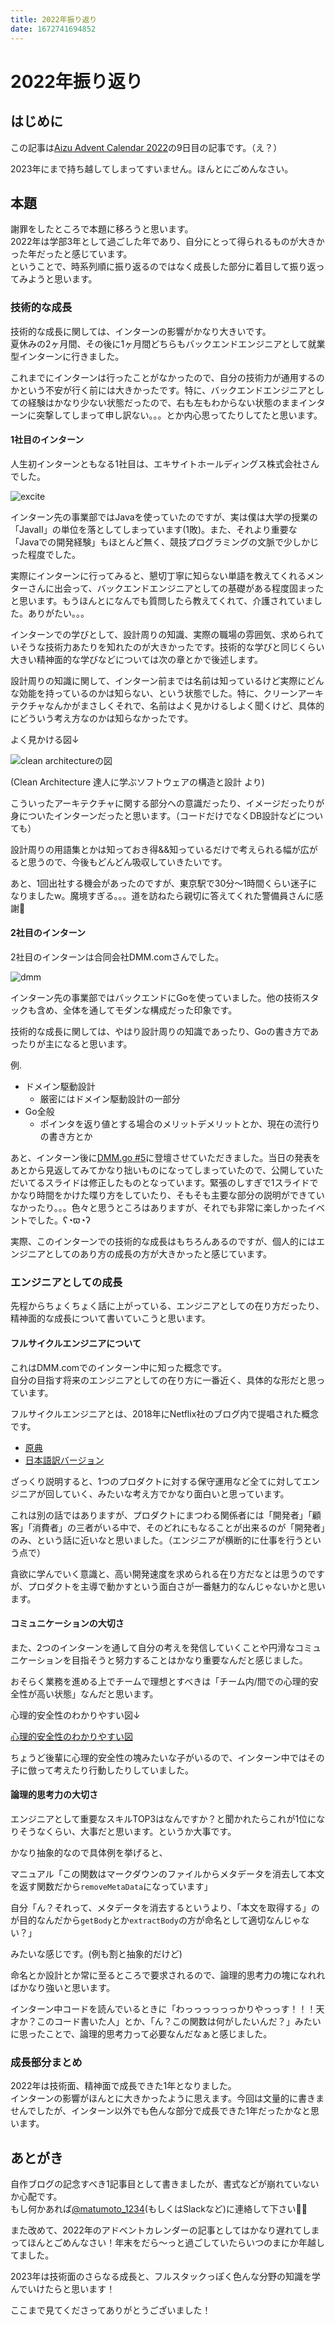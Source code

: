 ```yaml
---
title: 2022年振り返り
date: 1672741694852
---
```


# 2022年振り返り

## はじめに

この記事は[Aizu Advent Calendar 2022](https://adventar.org/calendars/7651)の9日目の記事です。（え？）

2023年にまで持ち越してしまってすいません。ほんとにごめんなさい。

## 本題

謝罪をしたところで本題に移ろうと思います。  
2022年は学部3年として過ごした年であり、自分にとって得られるものが大きかった年だったと感じています。  
ということで、時系列順に振り返るのではなく成長した部分に着目して振り返ってみようと思います。

### 技術的な成長

技術的な成長に関しては、インターンの影響がかなり大きいです。  
夏休みの2ヶ月間、その後に1ヶ月間どちらもバックエンドエンジニアとして就業型インターンに行きました。

これまでにインターンは行ったことがなかったので、自分の技術力が通用するのかという不安が行く前には大きかったです。特に、バックエンドエンジニアとしての経験はかなり少ない状態だったので、右も左もわからない状態のままインターンに突撃してしまって申し訳ない。。。とか内心思ってたりしてたと思います。

#### 1社目のインターン

人生初インターンともなる1社目は、エキサイトホールディングス株式会社さんでした。

![excite](/articles/2022hurikaeri/excite.jpg)

インターン先の事業部ではJavaを使っていたのですが、実は僕は大学の授業の「JavaⅡ」の単位を落としてしまっています(1敗)。また、それより重要な「Javaでの開発経験」もほとんど無く、競技プログラミングの文脈で少しかじった程度でした。

実際にインターンに行ってみると、懇切丁寧に知らない単語を教えてくれるメンターさんに出会って、バックエンドエンジニアとしての基礎がある程度固まったと思います。もうほんとになんでも質問したら教えてくれて、介護されていました。ありがたい。。。

インターンでの学びとして、設計周りの知識、実際の職場の雰囲気、求められていそうな技術力あたりを知れたのが大きかったです。技術的な学びと同じくらい大きい精神面的な学びなどについては次の章とかで後述します。

設計周りの知識に関して、インターン前までは名前は知っているけど実際にどんな効能を持っているのかは知らない、という状態でした。特に、クリーンアーキテクチャなんかがまさしくそれで、名前はよく見かけるしよく聞くけど、具体的にどういう考え方なのかは知らなかったです。

よく見かける図↓

![clean architectureの図](/articles/2022hurikaeri/clean-architecture.jpeg)

(Clean Architecture 達人に学ぶソフトウェアの構造と設計 より)

こういったアーキテクチャに関する部分への意識だったり、イメージだったりが身についたインターンだったと思います。（コードだけでなくDB設計などについても）

設計周りの用語集とかは知っておき得&&知っているだけで考えられる幅が広がると思うので、今後もどんどん吸収していきたいです。

あと、1回出社する機会があったのですが、東京駅で30分〜1時間くらい迷子になりましたw。魔境すぎる。。。道を訪ねたら親切に答えてくれた警備員さんに感謝🙏

#### 2社目のインターン

2社目のインターンは合同会社DMM.comさんでした。  

![dmm](/articles/2022hurikaeri/dmm.jpg)

インターン先の事業部ではバックエンドにGoを使っていました。他の技術スタックも含め、全体を通してモダンな構成だった印象です。

技術的な成長に関しては、やはり設計周りの知識であったり、Goの書き方であったりが主になると思います。

例.

- ドメイン駆動設計
  - 厳密にはドメイン駆動設計の一部分
- Go全般
  - ポインタを返り値とする場合のメリットデメリットとか、現在の流行りの書き方とか

あと、インターン後に[DMM.go #5](https://inside.dmm.com/entry/2022/12/23/dmmgo-5)に登壇させていただきました。当日の発表をあとから見返してみてかなり拙いものになってしまっていたので、公開していただいてるスライドは修正したものとなっています。緊張のしすぎで1スライドでかなり時間をかけた喋り方をしていたり、そもそも主要な部分の説明ができていなかったり。。。色々と思うところはありますが、それでも非常に楽しかったイベントでした。ʕ◔ϖ◔ʔ

実際、このインターンでの技術的な成長はもちろんあるのですが、個人的にはエンジニアとしてのあり方の成長の方が大きかったと感じています。

### エンジニアとしての成長

先程からちょくちょく話に上がっている、エンジニアとしての在り方だったり、精神面的な成長について書いていこうと思います。

#### フルサイクルエンジニアについて

これはDMM.comでのインターン中に知った概念です。  
自分の目指す将来のエンジニアとしての在り方に一番近く、具体的な形だと思っています。

フルサイクルエンジニアとは、2018年にNetflix社のブログ内で提唱された概念です。

- [原典](https://netflixtechblog.com/full-cycle-developers-at-netflix-a08c31f83249)
- [日本語訳バージョン](https://techblog.cartaholdings.co.jp/entry/2019/02/04/171325)

ざっくり説明すると、1つのプロダクトに対する保守運用など全てに対してエンジニアが回していく、みたいな考え方でかなり面白いと思っています。

これは別の話ではありますが、プロダクトにまつわる関係者には「開発者」「顧客」「消費者」の三者がいる中で、そのどれにもなることが出来るのが「開発者」のみ、という話に近いなと思いました。（エンジニアが横断的に仕事を行うという点で）

貪欲に学んでいく意識と、高い開発速度を求められる在り方だなとは思うのですが、プロダクトを主導で動かすという面白さが一番魅力的なんじゃないかと思います。

#### コミュニケーションの大切さ

また、2つのインターンを通して自分の考えを発信していくことや円滑なコミュニケーションを目指そうと努力することはかなり重要なんだと感じました。

おそらく業務を進める上でチームで理想とすべきは「チーム内/間での心理的安全性が高い状態」なんだと思います。

心理的安全性のわかりやすい図↓

[心理的安全性のわかりやすい図](https://twitter.com/ryouen/status/1539437638632890369?s=20&t=5gussCjjIRdtVG4k1_QVZg)

ちょうど後輩に心理的安全性の塊みたいな子がいるので、インターン中ではその子に倣って考えたり行動したりしていました。

#### 論理的思考力の大切さ

エンジニアとして重要なスキルTOP3はなんですか？と聞かれたらこれが1位になりそうなくらい、大事だと思います。というか大事です。

かなり抽象的なので具体例を挙げると、

マニュアル「この関数はマークダウンのファイルからメタデータを消去して本文を返す関数だから`removeMetaData`になっています」

自分「ん？それって、メタデータを消去するというより、「本文を取得する」のが目的なんだから`getBody`とか`extractBody`の方が命名として適切なんじゃない？」

みたいな感じです。(例も割と抽象的だけど)

命名とか設計とか常に至るところで要求されるので、論理的思考力の塊になれればかなり強いと思います。

インターン中コードを読んでいるときに「わっっっっっっかりやっっす！！！天才か？このコード書いた人」とか、「ん？この関数は何がしたいんだ？」みたいに思ったことで、論理的思考力って必要なんだなぁと感じました。

### 成長部分まとめ

2022年は技術面、精神面で成長できた1年となりました。  
インターンの影響がほんとに大きかったように思えます。今回は文量的に書きませんでしたが、インターン以外でも色んな部分で成長できた1年だったかなと思います。

## あとがき

自作ブログの記念すべき1記事目として書きましたが、書式などが崩れていないか心配です。  
もし何かあれば[@matumoto_1234](https://twitter.com/matumoto_1234)(もしくはSlackなど)に連絡して下さい🙇‍♂️

また改めて、2022年のアドベントカレンダーの記事としてはかなり遅れてしまってほんとごめんなさい！年末をだら〜っと過ごしていたらいつのまにか年越してました。

2023年は技術面のさらなる成長と、フルスタックっぽく色んな分野の知識を学んでいけたらと思います！

ここまで見てくださってありがとうございました！
